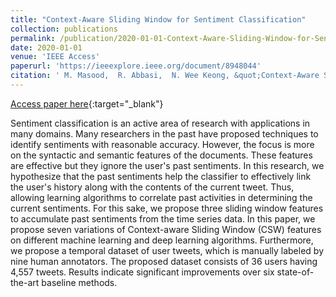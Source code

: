 ```yaml
---
title: "Context-Aware Sliding Window for Sentiment Classification"
collection: publications
permalink: /publication/2020-01-01-Context-Aware-Sliding-Window-for-Sentiment-Classification
date: 2020-01-01
venue: 'IEEE Access'
paperurl: 'https://ieeexplore.ieee.org/document/8948044'
citation: ' M. Masood,  R. Abbasi,  N. Wee Keong, &quot;Context-Aware Sliding Window for Sentiment Classification.&quot; IEEE Access, 2020.'
---
```

[Access paper here](https://ieeexplore.ieee.org/document/8948044){:target="_blank"}

Sentiment classification is an active area of research with applications in many domains. Many researchers in the past have proposed techniques to identify sentiments with reasonable accuracy. However, the focus is more on the syntactic and semantic features of the documents. These features are effective but they ignore the user&apos;s past sentiments. In this research, we hypothesize that the past sentiments help the classifier to effectively link the user&apos;s history along with the contents of the current tweet. Thus, allowing learning algorithms to correlate past activities in determining the current sentiments. For this sake, we propose three sliding window features to accumulate past sentiments from the time series data. In this paper, we propose seven variations of Context-aware Sliding Window (CSW) features on different machine learning and deep learning algorithms. Furthermore, we propose a temporal dataset of user tweets, which is manually labeled by nine human annotators. The proposed dataset consists of 36 users having 4,557 tweets. Results indicate significant improvements over six state-of-the-art baseline methods.

